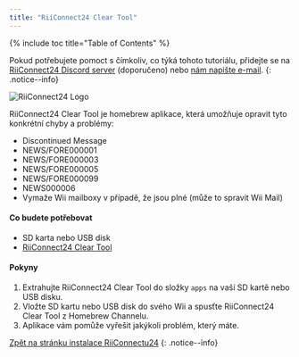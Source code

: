 ```yaml
---
title: "RiiConnect24 Clear Tool"
---
```


{% include toc title="Table of Contents" %}

Pokud potřebujete pomoct s čímkoliv, co týká tohoto tutoriálu, přidejte se na [RiiConnect24 Discord server](https://discord.gg/rc24) (doporučeno) nebo [nám napište e-mail](mailto:support@riiconnect24.net).
{: .notice--info}

![RiiConnect24 Logo](/images/WiiRC24Logo.jpg)

RiiConnect24 Clear Tool je homebrew aplikace, která umožňuje opravit tyto konkrétní chyby a problémy:

+ Discontinued Message
+ NEWS/FORE000001
+ NEWS/FORE000003
+ NEWS/FORE000005
+ NEWS/FORE000099
+ NEWS000006
+ Vymaže Wii mailboxy v případě, že jsou plné (může to spravit Wii Mail)

#### Co budete potřebovat
* SD karta nebo USB disk
* [RiiConnect24 Clear Tool](https://oscwii.org/library/app/RC24-Clear-Tool)

#### Pokyny

1. Extrahujte RiiConnect24 Clear Tool do složky `apps` na vaší SD kartě nebo USB disku.
2. Vložte SD kartu nebo USB disk do svého Wii a spusťte RiiConnect24 Clear Tool z Homebrew Channelu.
3. Aplikace vám pomůže vyřešit jakýkoli problém, který máte.

[Zpět na stránku instalace RiiConnectu24](riiconnect24)
{: .notice--info}
